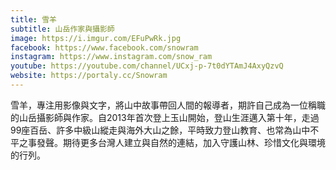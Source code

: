 ```yaml
---
title: 雪羊
subtitle: 山岳作家與攝影師
image: https://i.imgur.com/EFuPwRk.jpg
facebook: https://www.facebook.com/snowram
instagram: https://www.instagram.com/snow_ram
youtube: https://youtube.com/channel/UCxj-p-7t0dYTAmJ4AxyQzvQ
website: https://portaly.cc/Snowram
---
```

雪羊，專注用影像與文字，將山中故事帶回人間的報導者，期許自己成為一位稱職的山岳攝影師與作家。自2013年首次登上玉山開始，登山生涯邁入第十年，走過99座百岳、許多中級山縱走與海外大山之餘，平時致力登山教育、也常為山中不平之事發聲。期待更多台灣人建立與自然的連結，加入守護山林、珍惜文化與環境的行列。